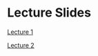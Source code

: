 # Lecture Slides

[Lecture 1](https://github.com/feature-engineering-studio/Lecture-Slides/blob/master/HUDK%205053_Lecture%201.pdf)

[Lecture 2](https://github.com/core-methods-in-edm/Lecture-Slides/blob/master/HUDK4050-Lecture%202.pdf)
